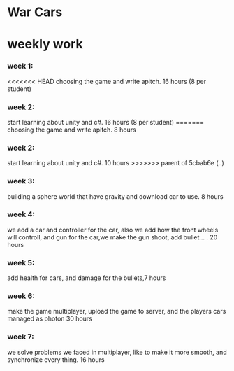 # War Cars

<h1>weekly work</h1>

<h3>week 1:</h3>
<<<<<<< HEAD
choosing the game and write apitch. 16 hours (8 per student)

<h3> week 2:</h3>
start learning about unity and c#. 16 hours (8 per student)
=======
choosing the game and write apitch. 8 hours

<h3> week 2:</h3>
start learning about unity and c#. 10 hours
>>>>>>> parent of 5cbab6e (..)

<h3>week 3:</h3>
building a sphere world that have gravity and download car to use. 8 hours

<h3>week 4:</h3>
we add a car and controller for the car, also we add how the front wheels will controll, and gun for the car,we make the gun shoot, add bullet... . 20 hours

<h3>week 5:</h3>
add health for cars, and damage for the bullets,7 hours

<h3>week 6:</h3>
make the game multiplayer, upload the game to server, and the players cars managed as photon 30 hours

<h3>week 7:</h3>
we solve problems we faced in multiplayer, like to make it more smooth, and synchronize every thing. 16 hours





